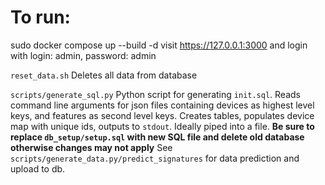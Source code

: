 # To run:
sudo docker compose up --build -d
visit https://127.0.0.1:3000 and login with login: admin, password: admin

`reset_data.sh`
Deletes all data from database

`scripts/generate_sql.py`
Python script for generating `init.sql`. Reads command line arguments for json files containing devices as highest level keys, and features as second level keys.
Creates tables, populates device map with unique ids, outputs to `stdout`. Ideally piped into a file.
**Be sure to replace `db_setup/setup.sql` with new SQL file and delete old database otherwise changes may not apply**
See `scripts/generate_data.py/predict_signatures` for data prediction and upload to db.
